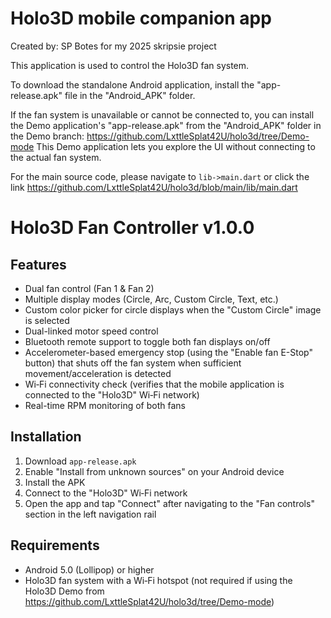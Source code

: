 # Holo3D mobile companion app
Created by: SP Botes for my 2025 skripsie project

This application is used to control the Holo3D fan system.

To download the standalone Android application, install the "app-release.apk" file in the "Android_APK" folder.

If the fan system is unavailable or cannot be connected to, you can install the Demo application's "app-release.apk" from the "Android_APK" folder in the Demo branch:
https://github.com/LxttleSplat42U/holo3d/tree/Demo-mode
This Demo application lets you explore the UI without connecting to the actual fan system.

For the main source code, please navigate to `lib->main.dart` or click the link https://github.com/LxttleSplat42U/holo3d/blob/main/lib/main.dart

# Holo3D Fan Controller v1.0.0

## Features
- Dual fan control (Fan 1 & Fan 2)
- Multiple display modes (Circle, Arc, Custom Circle, Text, etc.)
- Custom color picker for circle displays when the "Custom Circle" image is selected
- Dual-linked motor speed control
- Bluetooth remote support to toggle both fan displays on/off
- Accelerometer-based emergency stop (using the "Enable fan E-Stop" button) that shuts off the fan system when sufficient movement/acceleration is detected
- Wi‑Fi connectivity check (verifies that the mobile application is connected to the "Holo3D" Wi‑Fi network)
- Real-time RPM monitoring of both fans

## Installation
1. Download `app-release.apk`
2. Enable "Install from unknown sources" on your Android device
3. Install the APK
4. Connect to the "Holo3D" Wi‑Fi network
5. Open the app and tap "Connect" after navigating to the "Fan controls" section in the left navigation rail

## Requirements
- Android 5.0 (Lollipop) or higher
- Holo3D fan system with a Wi‑Fi hotspot (not required if using the Holo3D Demo from https://github.com/LxttleSplat42U/holo3d/tree/Demo-mode)


